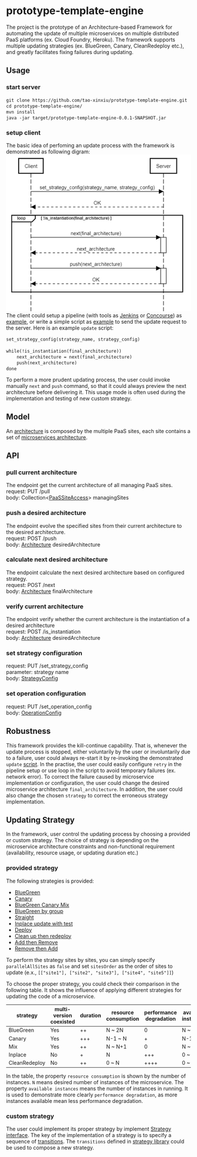 # prototype-template-engine
The project is the prototype of an Architecture-based Framework for automating the update of multiple microservices on multiple distributed PaaS platforms (ex. Cloud Foundry, Heroku). The framework supports multiple updating strategies (ex. BlueGreen, Canary, CleanRedeploy etc.), and greatly facilitates fixing failures during updating.

## Usage
### start server
```
git clone https://github.com/tao-xinxiu/prototype-template-engine.git
cd prototype-template-engine/
mvn install
java -jar target/prototype-template-engine-0.0.1-SNAPSHOT.jar
```

### setup client
The basic idea of perfoming an update process with the framework is demonstrated as following digram: ![prototype sequence diagram](diagram/prototype_client_seqdiag.png)  
The client could setup a pipeline (with tools as [Jenkins](https://jenkins.io/) or [Concourse](https://concourse.ci/)) as [example](https://gitlab.com/xxtao/microservices-demo-deployment), or write a simple script as [example](https://gitlab.com/xxtao/experiment/blob/master/scripts/update.sh) to send the update request to the server. Here is an example `update` script:
```
set_strategy_config(strategy_name, strategy_config)

while(!is_instantiation(final_architecture))
    next_architecture = next(final_architecture)
    push(next_architecture)
done
```
To perform a more prudent updating process, the user could invoke manually `next` and `push` command, so that it could always preview the next architecture before delivering it. This usage mode is often used during the implementation and testing of new custom strategy.

## Model
An [architecture](https://github.com/tao-xinxiu/prototype-template-engine/blob/master/src/main/java/com/orange/model/architecture/Architecture.java) is composed by the multiple PaaS sites, each site contains a set of [microservices architecture](https://github.com/tao-xinxiu/prototype-template-engine/blob/master/src/main/java/com/orange/model/architecture/Microservice.java).

## API
### pull current architecture
The endpoint get the current architecture of all managing PaaS sites.  
request: PUT /pull  
body: Collection<[PaaSSiteAccess](https://github.com/tao-xinxiu/prototype-template-engine/blob/master/src/main/java/com/orange/model/PaaSSiteAccess.java)> managingSites 

### push a desired architecture
The endpoint evolve the specified sites from their current architecture to the desired architecture.  
request: POST /push  
body: [Architecture](https://github.com/tao-xinxiu/prototype-template-engine/blob/master/src/main/java/com/orange/model/architecture/Architecture.java) desiredArchitecture

### calculate next desired architecture
The endpoint calculate the next desired architecture based on configured strategy.  
request: POST /next  
body: [Architecture](https://github.com/tao-xinxiu/prototype-template-engine/blob/master/src/main/java/com/orange/model/architecture/Architecture.java) finalArchitecture

### verify current architecture
The endpoint verify whether the current architecture is the instantiation of a desired architecture  
request: POST /is_instantiation  
body:  [Architecture](https://github.com/tao-xinxiu/prototype-template-engine/blob/master/src/main/java/com/orange/model/architecture/Architecture.java) desiredArchitecture 

### set strategy configuration
request: PUT /set_strategy_config  
parameter: strategy name  
body: [StrategyConfig](https://github.com/tao-xinxiu/prototype-template-engine/blob/master/src/main/java/com/orange/model/StrategyConfig.java)

### set operation configuration
request: PUT /set_operation_config  
body: [OperationConfig](https://github.com/tao-xinxiu/prototype-template-engine/blob/master/src/main/java/com/orange/model/OperationConfig.java)

## Robustness
This framework provides the kill-continue capability. That is, whenever the update process is stopped, either voluntarily by the user or involuntarily due to a failure, user could always re-start it by re-invoking the demonstrated  `update` [script](#client). In the practise, the user could easily configure `retry` in the pipeline setup or use loop in the script to avoid temporary failures (ex. network error). To correct the failure caused by microservice implementation or configuration, the user could change the desired microservice architecture `final_architecture`. In addition, the user could also change the chosen `strategy` to correct the erroneous strategy implementation.

## Updating Strategy
In the framework, user control the updating process by choosing a provided or custom strategy. The choice of strategy is depending on the microservice architecture constraints and non-functional requirement (availability, resource usage, or updating duration etc.)

### provided strategy
The following strategies is provided:
- [BlueGreen](https://github.com/tao-xinxiu/prototype-template-engine/blob/master/src/main/java/com/orange/strategy/impl/BlueGreenStrategy.java)
- [Canary](https://github.com/tao-xinxiu/prototype-template-engine/blob/master/src/main/java/com/orange/strategy/impl/CanaryStrategy.java)
- [BlueGreen Canary Mix](https://github.com/tao-xinxiu/prototype-template-engine/blob/master/src/main/java/com/orange/strategy/impl/BlueGreenCanaryMixStrategy.java)
- [BlueGreen by group](https://github.com/tao-xinxiu/prototype-template-engine/blob/master/src/main/java/com/orange/strategy/impl/BlueGreenGroupStrategy.java)
- [Straight](https://github.com/tao-xinxiu/prototype-template-engine/blob/master/src/main/java/com/orange/strategy/impl/StraightStrategy.java)
- [Inplace update with test](https://github.com/tao-xinxiu/prototype-template-engine/blob/master/src/main/java/com/orange/strategy/impl/InplaceTestStrategy.java)
- [Deploy](https://github.com/tao-xinxiu/prototype-template-engine/blob/master/src/main/java/com/orange/strategy/impl/DeployStrategy.java)
- [Clean up then redeploy](https://github.com/tao-xinxiu/prototype-template-engine/blob/master/src/main/java/com/orange/strategy/impl/CleanRedeployStrategy.java)
- [Add then Remove](https://github.com/tao-xinxiu/prototype-template-engine/blob/master/src/main/java/com/orange/strategy/impl/AddRemoveStrategy.java)
- [Remove then Add](https://github.com/tao-xinxiu/prototype-template-engine/blob/master/src/main/java/com/orange/strategy/impl/RemoveAddStrategy.java)

To perform the strategy sites by sites, you can simply specify `parallelAllSites` as `false` and set `sitesOrder` as the order of sites to update (e.x., `[["site1"], ["site2", "site3"], ["site4", "site5"]]`)

To choose the proper strategy, you could check their comparison in the following table. It shows the influence of applying different strategies for updating the code of a microservice.

| strategy | multi-version coexisted | duration | resource consumption | performance degradation | available instances |
|-----------|-----|-----|---------|-----|---------|
| BlueGreen | Yes | ++  | N ~ 2N  | 0   | N ~ 2N  |
| Canary    | Yes | +++ | N-1 ~ N | +   | N-1 ~ N |
| Mix       | Yes | ++  | N ~ N+1 | 0   | N ~ N+1 |
| Inplace   | No  | +   | N       | +++ | 0 ~ N   |
| CleanRedeploy | No | ++ | 0 ~ N | ++++ | 0 ~ N  |

In the table, the property `resource consumption` is shown by the number of instances. `N` means desired number of instances of the microservice. The property `available instances` means the number of instances in running. It is used to demonstrate more clearly `performance degradation`, as more instances available mean less performance degradation.

### custom strategy
The user could implement its proper strategy by implement [Strategy interface](https://github.com/tao-xinxiu/prototype-template-engine/blob/master/src/main/java/com/orange/strategy/Strategy.java). The key of the implementation of a strategy is to specify a sequence of [transitions](https://github.com/tao-xinxiu/prototype-template-engine/blob/master/src/main/java/com/orange/strategy/Transition.java). The `transitions` defined in [strategy library](https://github.com/tao-xinxiu/prototype-template-engine/blob/master/src/main/java/com/orange/strategy/StrategyLibrary.java) could be used to compose a new strategy.
